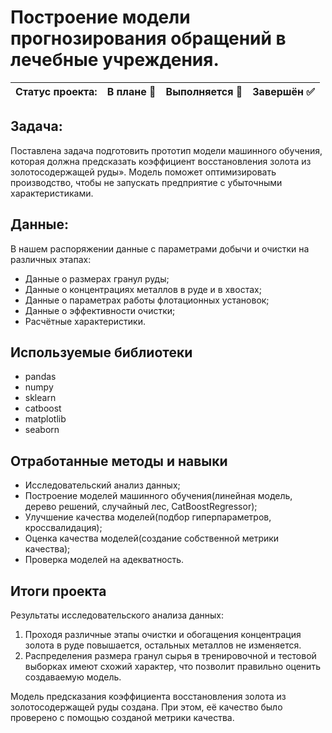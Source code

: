 # Построение модели прогнозирования обращений в лечебные учреждения.

Статус проекта: | В плане :black_square_button: | Выполняется :black_square_button: | Завершён :white_check_mark: | 
:------------ | :-------------| :-------------| :-------------

## Задача:

Поставлена задача подготовить прототип модели машинного обучения, которая должна предсказать коэффициент восстановления золота из золотосодержащей руды». Модель поможет оптимизировать производство, чтобы не запускать предприятие с убыточными характеристиками. 

## Данные:

В нашем распоряжении данные с параметрами добычи и очистки на различных этапах:
- Данные о размерах гранул руды;
- Данные о концентрациях металлов в руде и в хвостах;
- Данные о параметрах работы флотационных установок;
- Данные о эффективности очистки;
- Расчётные характеристики.

## Используемые библиотеки
- pandas
- numpy
- sklearn
- catboost
- matplotlib
- seaborn

## Отработанные методы и навыки
- Исследовательский анализ данных;
- Построение моделей машинного обучения(линейная модель, дерево решений, случайный лес, CatBoostRegressor);
- Улучшение качества моделей(подбор гиперпараметров, кроссвалидация);
- Оценка качества моделей(создание собственной метрики качества);
- Проверка моделей на адекватность.

## Итоги проекта

Результаты исследовательского анализа данных:
1. Проходя различные этапы очистки и обогащения концентрация золота в руде повышается, остальных металлов не изменяется. 
2. Распределения размера гранул сырья в тренировочной и тестовой выборках имеют схожий характер, что позволит правильно оценить создаваемую модель.

Модель предсказания коэффициента восстановления золота из золотосодержащей руды создана. При этом, её качество было проверено с помощью созданой метрики качества.

